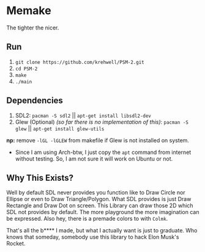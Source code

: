 # Memake
The tighter the nicer.

## Run
1. `git clone https://github.com/krehwell/PSM-2.git`
2. `cd PSM-2`
3. `make`
4. `./main`

## Dependencies
1. SDL2: `pacman -S sdl2` || `apt-get install libsdl2-dev`
2. Glew (Optional) _(so far there is no implementation of this)_: `pacman -S glew` || `apt-get install glew-utils`

**np:** remove `-lGL -lGLEW` from makefile if Glew is not installed on system.
- Since I am using Arch-btw, I just copy the `apt` command from internet without testing. So, I am not sure it will work on Ubuntu or not.

## Why This Exists?
Well by default SDL never provides you function like to Draw Circle nor Ellipse or even to Draw Triangle/Polygon. What SDL provides is 
just Draw Rectangle and Draw Dot on screen. This Library can draw those 2D which SDL not provides by default. The more playground the more
imagination can be expressed. Also hey, there is a premade colors to with `Colmk`.
  
That's all the b**** I made, but what I actually want is just to graduate. Who knows that someday, somebody use this library
to hack Elon Musk's Rocket.
